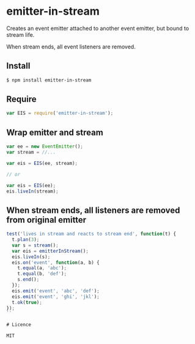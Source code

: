 # emitter-in-stream

Creates an event emitter attached to another event emitter, but bound to stream life.

When stream ends, all event listeners are removed.

## Install

```bash
$ npm install emitter-in-stream
```

## Require

```javascript
var EIS = require('emitter-in-stream');
```

## Wrap emitter and stream

```javascript
var ee = new EventEmitter();
var stream = //...

var eis = EIS(ee, stream);

// or

var eis = EIS(ee);
eis.liveIn(stream);
```

## When stream ends, all listeners are removed from original emitter

```javascript
test('lives in stream and reacts to stream end', function(t) {
  t.plan(3);
  var s = stream();
  var eis = emitterInStream();
  eis.liveIn(s);
  eis.on('event', function(a, b) {
    t.equal(a, 'abc');
    t.equal(b, 'def');
    s.end();
  });
  eis.emit('event', 'abc', 'def');
  eis.emit('event', 'ghi', 'jkl');
  t.ok(true);
});
``

# Licence

MIT
